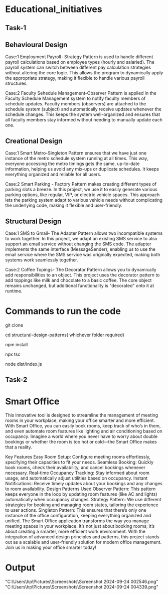 # Educational_initiatives
## Task-1 
 ## Behavioural Design 
 Case:1 Employment Payroll- Strategy Pattern is used to handle different payroll calculations based on employee types (hourly and salaried). The payroll system can switch between different pay calculation strategies without altering the core logic. This allows the program to dynamically apply the appropriate strategy, making it flexible to handle various payroll structures.

 
 Case:2 Faculty Sehedule Management-Observer Pattern is applied in the Faculty Schedule Management system to notify faculty members of schedule updates. Faculty members (observers) are attached to the schedule system (subject) and automatically receive updates whenever the schedule changes. This keeps the system well-organized and ensures that all faculty members stay informed without needing to manually update each one.

 ## Creational Design
 Case:1 Smart Metro-Singleton Pattern ensures that we have just one instance of the metro schedule system running at all times. This way, everyone accessing the metro timings gets the same, up-to-date information, helping us avoid any mix-ups or duplicate schedules. It keeps everything organized and reliable for all users.

 
  Case:2 Smart Parking - Factory Pattern makes creating different types of parking slots a breeze. In this project, we use it to easily generate various parking options, like regular, VIP, or electric vehicle spaces. This approach lets the parking system adapt to various vehicle needs without complicating the underlying code, making it flexible and user-friendly.

 ## Structural Design
Case:1 SMS to Gmail- The Adapter Pattern allows two incompatible systems to work together. In this project, we adapt an existing SMS service to also support an email service without changing the SMS code. The adapter implements the same interface (MessageSender), enabling us to use the email service where the SMS service was originally expected, making both systems work seamlessly together.


 Case:2 Coffee Topings- The Decorator Pattern allows you to dynamically add responsibilities to an object. This project uses the decorator pattern to add toppings like milk and chocolate to a basic coffee. The core object remains unchanged, but additional functionality is "decorated" onto it at runtime.

# Commands to run the code
git clone <repository-url>


cd structural-design-patterns( whichever folder required)


npm install


npx tsc


node dist/index.js



## Task-2
# Smart Office 
This innovative tool is designed to streamline the management of meeting rooms in your workplace, making your office smarter and more efficient. With Smart Office, you can easily book rooms, keep track of who’s in them, and even automate room features like lighting and air conditioning based on occupancy. Imagine a world where you never have to worry about double bookings or whether the room is too hot or cold—the Smart Office makes that a reality.

Key Features
Easy Room Setup: Configure meeting rooms effortlessly, specifying their capacities to fit your needs.
Seamless Booking: Quickly book rooms, check their availability, and cancel bookings whenever necessary.
Real-time Occupancy Tracking: Stay informed about room usage, and automatically adjust utilities based on occupancy.
Instant Notifications: Receive timely updates about your bookings and any changes to room availability.
Design Patterns Used
Observer Pattern: This pattern keeps everyone in the loop by updating room features (like AC and lights) automatically when occupancy changes.
Strategy Pattern: We use different strategies for booking and managing room states, tailoring the experience to user actions.
Singleton Pattern: This ensures that there’s only one instance of the office configuration, keeping everything organized and unified.
The Smart Office application transforms the way you manage meeting spaces in your workplace. It’s not just about booking rooms; it’s about creating a smarter, more efficient work environment. With the integration of advanced design principles and patterns, this project stands out as a scalable and user-friendly solution for modern office management. Join us in making your office smarter today!
# Output 
"C:\Users\hp\Pictures\Screenshots\Screenshot 2024-09-24 002546.png"
"C:\Users\hp\Pictures\Screenshots\Screenshot 2024-09-24 004339.png"
